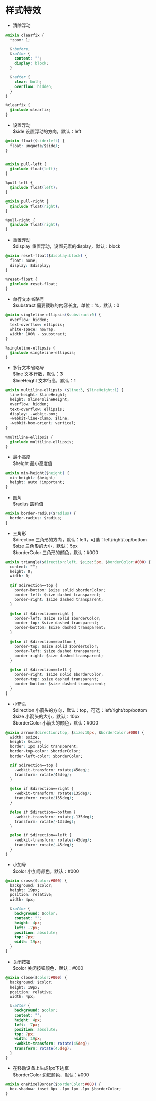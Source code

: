# 样式特效

- 清除浮动

```css
@mixin clearfix {
  *zoom: 1;

  &:before,
  &:after {
    content: "";
    display: block;
  }

  &:after {
    clear: both;
    overflow: hidden;
  }
}

%clearfix {
  @include clearfix;
}
```

- 设置浮动  
$side 设置浮动的方向，默认：left

```css
@mixin float($side:left) {
  float: unquote($side);
}


@mixin pull-left {
  @include float(left);
}

%pull-left {
  @include float(left);
}

@mixin pull-right {
  @include float(right);
}

%pull-right {
  @include float(right);
}
```

- 重置浮动  
$display 重置浮动，设置元素的display，默认：block

```css
@mixin reset-float($display:block) {
  float: none;
  display: $display;
}

%reset-float {
  @include reset-float;
}
```

- 单行文本省略号  
$substract 需要截取的内容长度，单位：%，默认：0

```css
@mixin singleline-ellipsis($substract:0) {
  overflow: hidden;
  text-overflow: ellipsis;
  white-space: nowrap;
  width: 100% - $substract;
}

%singleline-ellipsis {
  @include singleline-ellipsis;
}
```

- 多行文本省略号  
$line 文本行数，默认：3  
$lineHeight 文本行高，默认：1

```css
@mixin multiline-ellipsis ($line:3, $lineHeight:1) {
  line-height: $lineHeight;
  height: $line*$lineHeight;
  overflow: hidden;
  text-overflow: ellipsis;
  display: -webkit-box;
  -webkit-line-clamp: $line;
  -webkit-box-orient: vertical;
}

%multiline-ellipsis {
  @include multiline-ellipsis;
}
```

- 最小高度  
$height 最小高度值

```css
@mixin min-height($height) {
  min-height: $height;
  height: auto !important;
}
```

- 圆角  
$radius 圆角值

```css
@mixin border-radius($radius) {
  border-radius: $radius;
}
```

- 三角形   
$direction 三角形的方向，默认：left，可选：left/right/top/bottom  
$size 三角形的大小，默认：5px  
$borderColor 三角形的颜色，默认：#000  

```css
@mixin triangle($direction:left, $size:5px, $borderColor:#000) {
  content: "";
  height: 0;
  width: 0;

  @if $direction==top {
    border-bottom: $size solid $borderColor;
    border-left: $size dashed transparent;
    border-right: $size dashed transparent;
  }

  @else if $direction==right {
    border-left: $size solid $borderColor;
    border-top: $size dashed transparent;
    border-bottom: $size dashed transparent;
  }

  @else if $direction==bottom {
    border-top: $size solid $borderColor;
    border-left: $size dashed transparent;
    border-right: $size dashed transparent;
  }

  @else if $direction==left {
    border-right: $size solid $borderColor;
    border-top: $size dashed transparent;
    border-bottom: $size dashed transparent;
  }
}
```

- 小箭头  
$direction 小箭头的方向，默认：top，可选：left/right/top/bottom  
$size 小箭头的大小，默认：10px  
$borderColor 小箭头的颜色，默认：#000  

```css
@mixin arrow($direction:top, $size:10px, $borderColor:#000) {
  width: $size;
  height: $size;
  border: 1px solid transparent;
  border-top-color: $borderColor;
  border-left-color: $borderColor;

  @if $direction==top {
    -webkit-transform: rotate(45deg);
    transform: rotate(45deg);
  }

  @else if $direction==right {
    -webkit-transform: rotate(135deg);
    transform: rotate(135deg);
  }

  @else if $direction==bottom {
    -webkit-transform: rotate(-135deg);
    transform: rotate(-135deg);
  }

  @else if $direction==left {
    -webkit-transform: rotate(-45deg);
    transform: rotate(-45deg);
  }
}
```

- 小加号  
$color 小加号颜色，默认：#000

```css
@mixin cross($color:#000) {
  background: $color;
  height: 19px;
  position: relative;
  width: 4px;

  &:after {
    background: $color;
    content: "";
    height: 4px;
    left: -7px;
    position: absolute;
    top: 7px;
    width: 19px;
  }
}
```

- 关闭按钮  
$color 关闭按钮颜色，默认：#000

```css
@mixin close($color:#000) {
  background: $color;
  height: 19px;
  position: relative;
  width: 4px;

  &:after {
    background: $color;
    content: "";
    height: 4px;
    left: -7px;
    position: absolute;
    top: 7px;
    width: 19px;
    -webkit-transform: rotate(45deg);
    transform: rotate(45deg);
  }
}
```

- 在移动设备上生成1px下边框  
$borderColor 边框颜色，默认：#000

```css
@mixin onePixelBorder($borderColor:#000) {
  box-shadow: inset 0px -1px 1px -1px $borderColor;
}
```

